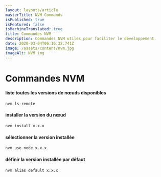 ```yaml
---
layout: layouts/article
masterTitle: NVM Commands
isPublished: true
isFeatured: false
isMachineTranslated: true
title: Commandes NVM
description: Commandes NVM utiles pour faciliter le développement.
date: 2020-03-04T06:16:32.741Z
image: /assets/content/nvm.jpg
imageAlt: NVM img
---
```


# Commandes NVM

#### liste toutes les versions de nœuds disponibles

```
nvm ls-remote
```

#### installer la version du nœud

```
nvm install x.x.x
```

#### sélectionner la version installée

```
nvm use node x.x.x
```

#### définir la version installée par défaut

```
nvm alias default x.x.x
```
